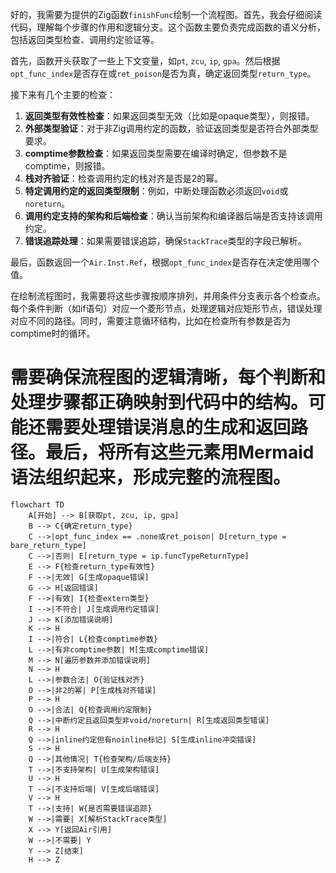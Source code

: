 好的，我需要为提供的Zig函数`finishFunc`绘制一个流程图。首先，我会仔细阅读代码，理解每个步骤的作用和逻辑分支。这个函数主要负责完成函数的语义分析，包括返回类型检查、调用约定验证等。

首先，函数开头获取了一些上下文变量，如`pt`, `zcu`, `ip`, `gpa`。然后根据`opt_func_index`是否存在或`ret_poison`是否为真，确定返回类型`return_type`。

接下来有几个主要的检查：
1. **返回类型有效性检查**：如果返回类型无效（比如是opaque类型），则报错。
2. **外部类型验证**：对于非Zig调用约定的函数，验证返回类型是否符合外部类型要求。
3. **comptime参数检查**：如果返回类型需要在编译时确定，但参数不是comptime，则报错。
4. **栈对齐验证**：检查调用约定的栈对齐是否是2的幂。
5. **特定调用约定的返回类型限制**：例如，中断处理函数必须返回`void`或`noreturn`。
6. **调用约定支持的架构和后端检查**：确认当前架构和编译器后端是否支持该调用约定。
7. **错误追踪处理**：如果需要错误追踪，确保`StackTrace`类型的字段已解析。

最后，函数返回一个`Air.Inst.Ref`，根据`opt_func_index`是否存在决定使用哪个值。

在绘制流程图时，我需要将这些步骤按顺序排列，并用条件分支表示各个检查点。每个条件判断（如if语句）对应一个菱形节点，处理逻辑对应矩形节点，错误处理对应不同的路径。同时，需要注意循环结构，比如在检查所有参数是否为comptime时的循环。

需要确保流程图的逻辑清晰，每个判断和处理步骤都正确映射到代码中的结构。可能还需要处理错误消息的生成和返回路径。最后，将所有这些元素用Mermaid语法组织起来，形成完整的流程图。
================================================
```mermaid
flowchart TD
    A[开始] --> B[获取pt, zcu, ip, gpa]
    B --> C{确定return_type}
    C -->|opt_func_index == .none或ret_poison| D[return_type = bare_return_type]
    C -->|否则| E[return_type = ip.funcTypeReturnType]
    E --> F{检查return_type有效性}
    F -->|无效| G[生成opaque错误]
    G --> H[返回错误]
    F -->|有效| I{检查extern类型}
    I -->|不符合| J[生成调用约定错误]
    J --> K[添加错误说明]
    K --> H
    I -->|符合| L{检查comptime参数}
    L -->|有非comptime参数| M[生成comptime错误]
    M --> N[遍历参数并添加错误说明]
    N --> H
    L -->|参数合法| O{验证栈对齐}
    O -->|非2的幂| P[生成栈对齐错误]
    P --> H
    O -->|合法| Q{检查调用约定限制}
    Q -->|中断约定且返回类型非void/noreturn| R[生成返回类型错误]
    R --> H
    Q -->|inline约定但有noinline标记| S[生成inline冲突错误]
    S --> H
    Q -->|其他情况| T{检查架构/后端支持}
    T -->|不支持架构| U[生成架构错误]
    U --> H
    T -->|不支持后端| V[生成后端错误]
    V --> H
    T -->|支持| W{是否需要错误追踪}
    W -->|需要| X[解析StackTrace类型]
    X --> Y[返回Air引用]
    W -->|不需要| Y
    Y --> Z[结束]
    H --> Z
```
